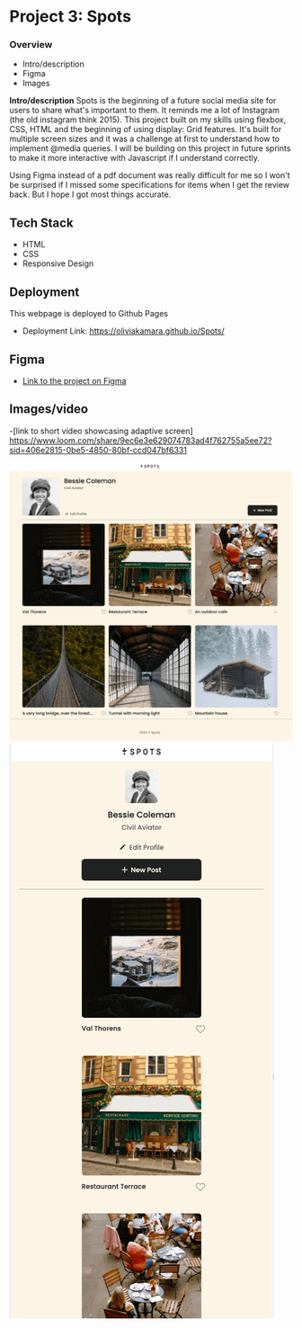 # Project 3: Spots

### Overview

- Intro/description
- Figma
- Images

**Intro/description**
Spots is the beginning of a future social media site for users to share what's important to them. It reminds me a lot of Instagram (the old instagram think 2015). This project built on my skills using flexbox, CSS, HTML and the beginning of using display: Grid features. It's built for multiple screen sizes and it was a challenge at first to understand how to implement @media queries. I will be building on this project in future sprints to make it more interactive with Javascript if I understand correctly.

Using Figma instead of a pdf document was really difficult for me so I won't be surprised if I missed some specifications for items when I get the review back. But I hope I got most things accurate.

## Tech Stack

- HTML
- CSS
- Responsive Design

## Deployment

This webpage is deployed to Github Pages

- Deployment Link: https://oliviakamara.github.io/Spots/

## Figma

- [Link to the project on Figma](https://www.loom.com/share/d6dd248bd7a94558a9630464437b65d0?sid=ff1d0409-7f3b-4de1-8286-67f8a01036b0)

## Images/video

-[link to short video showcasing adaptive screen] https://www.loom.com/share/9ec6e3e629074783ad4f762755a5ee72?sid=406e2815-0be5-4850-80bf-ccd047bf6331

![desktop view](images/spots-desktop.png)
![mobile view](images/spots-mobile.png)
